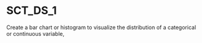 # SCT_DS_1
Create a bar chart or histogram to visualize the distribution of a categorical or continuous variable,
